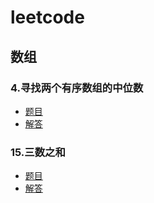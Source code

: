 # leetcode
## 数组
### 4.寻找两个有序数组的中位数
* [题目](https://leetcode-cn.com/problems/median-of-two-sorted-arrays/)
* [解答](https://github.com/coldJune/leetcode/blob/master/src/main/java/MedianOfTwoSortedArrays.java)
### 15.三数之和
* [题目](https://leetcode-cn.com/problems/3sum/)
* [解答](https://github.com/coldJune/leetcode/blob/master/src/main/java/ThreeNumberSum.java)
